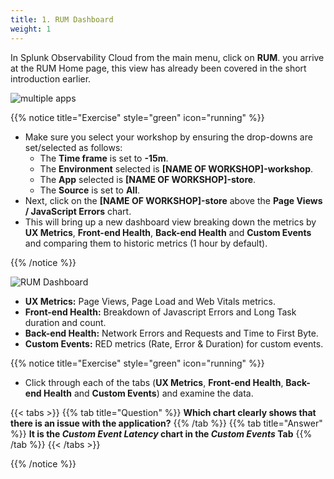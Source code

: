 ```yaml
---
title: 1. RUM Dashboard
weight: 1
---
```


In Splunk Observability Cloud from the main menu, click on **RUM**. you arrive at the RUM Home page, this view has already been covered in the short introduction earlier.

![multiple apps](../images/multiple-apps.png)

{{% notice title="Exercise" style="green" icon="running" %}}

* Make sure you select your workshop by ensuring the drop-downs are set/selected as follows:
  * The **Time frame** is set to **-15m**.
  * The **Environment** selected is **[NAME OF WORKSHOP]-workshop**.
  * The **App** selected is **[NAME OF WORKSHOP]-store**.
  * The **Source** is set to **All**.
* Next, click on the **[NAME OF WORKSHOP]-store** above the **Page Views / JavaScript Errors** chart.
* This will bring up a new dashboard view breaking down the metrics by **UX Metrics**, **Front-end Health**, **Back-end Health** and **Custom Events** and comparing them to historic metrics (1 hour by default).

{{% /notice %}}

![RUM Dashboard](../images/rum-dashboard.png)

* **UX Metrics:** Page Views, Page Load and Web Vitals metrics.
* **Front-end Health:** Breakdown of Javascript Errors and Long Task duration and count.
* **Back-end Health:** Network Errors and Requests and Time to First Byte.
* **Custom Events:** RED metrics (Rate, Error & Duration) for custom events.

{{% notice title="Exercise" style="green" icon="running" %}}

* Click through each of the tabs (**UX Metrics**, **Front-end Health**, **Back-end Health** and **Custom Events**) and examine the data.

{{< tabs >}}
{{% tab title="Question" %}}
**Which chart clearly shows that there is an issue with the application?**
{{% /tab %}}
{{% tab title="Answer" %}}
**It is the *Custom Event Latency* chart in the *Custom Events* Tab**
{{% /tab %}}
{{< /tabs >}}

{{% /notice %}}
